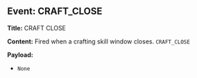 ## Event: CRAFT_CLOSE

**Title:** CRAFT CLOSE

**Content:**
Fired when a crafting skill window closes.
`CRAFT_CLOSE`

**Payload:**
- `None`